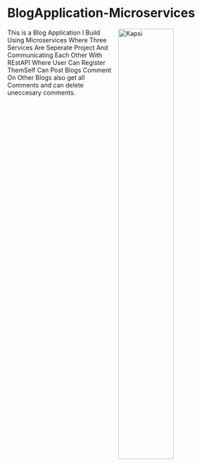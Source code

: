# BlogApplication-Microservices

<img src="C:\Users\jainendra singh\Desktop\BlogsAr.png" alt="Kapsi" width = "50%" align=right > 

This is a Blog Application I Build Using Microservices Where Three Services Are Seperate Project And Communicating Each Other With REstAPI
Where User Can Register ThemSelf Can Post Blogs Comment On Other Blogs also get all Comments and can delete uneccesary comments.


